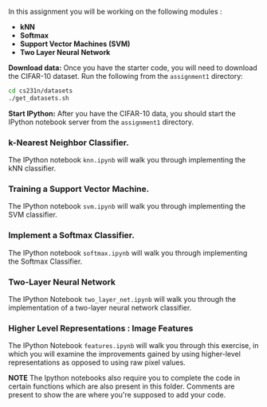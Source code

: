 In this assignment you will be working on the following modules : 

- **kNN** 
- **Softmax**
- **Support Vector Machines (SVM)**
- **Two Layer Neural Network**


**Download data:**
Once you have the starter code, you will need to download the CIFAR-10 dataset.
Run the following from the `assignment1` directory:

```bash
cd cs231n/datasets
./get_datasets.sh
```

**Start IPython:**
After you have the CIFAR-10 data, you should start the IPython notebook server
from the `assignment1` directory. 
 
### k-Nearest Neighbor Classifier. 
The IPython notebook `knn.ipynb` will walk you through implementing the kNN classifier.

### Training a Support Vector Machine.
The IPython notebook `svm.ipynb` will walk you through implementing the SVM classifier.

### Implement a Softmax Classifier.
The IPython notebook `softmax.ipynb` will walk you through implementing the Softmax Classifier.

### Two-Layer Neural Network
The IPython Notebook `two_layer_net.ipynb` will walk you through the  implementation of a two-layer neural network classifier.

### Higher Level Representations : Image Features
The IPython Notebook `features.ipynb` will walk you through this exercise, in which you will examine the improvements gained by using higher-level representations as opposed to using raw pixel values.

**NOTE**
The Ipython notebooks also require you to complete the code in certain functions which are also present in this folder. Comments are present to show the are where you're supposed to add your code. 
